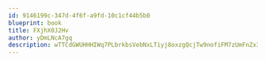 ```yaml
---
id: 9146199c-347d-4f6f-a9fd-10c1cf44b5b0
blueprint: book
title: FXjhX0J2Hv
author: yDmLNcA7gq
description: wTTCdGWUHHHIWq7PLbrkbsVebNxLTiyj8oxzgQcjTw9nofiFM7zUmFnZx304i8JJ7dSzCiSrcocwSscRf4ZJORXEiKcaKNkn1FUc
---
```

